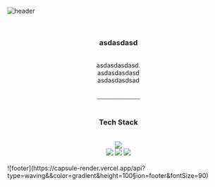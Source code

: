 ![header](https://capsule-render.vercel.app/api?type=waving&&color=gradient&height=100&section=header&fontSize=90)
<div align = "center">
  <br/>
  <h3>asdasdasd</h3><br/>
  asdasdasdasd.<br/>
  asdasdasdasd<br/>
  asdasdasdsad<br/>
  <br/>
  ﹏﹏﹏﹏﹏﹏﹏
  <br/>
  <br/>
  <h3> Tech Stack </h3>
  <br/>
  <img src="https://img.shields.io/badge/Git-F05032?style=flat-square&logo=Git&logoColor=white"/><br/>
  <img src="https://img.shields.io/badge/C-A8B9CC?style=flat-square&logo=C&logoColor=white"/>
  <img src="https://img.shields.io/badge/C++-A8B9CC?style=flat-square&logo=C&logoColor=white"/>
  <img src="https://img.shields.io/badge/.net-A8B9CC?style=flat-square&logo=C&logoColor=white"/>
</div>
<br/>
![footer](https://capsule-render.vercel.app/api?type=waving&&color=gradient&height=100&section=footer&fontSize=90)




